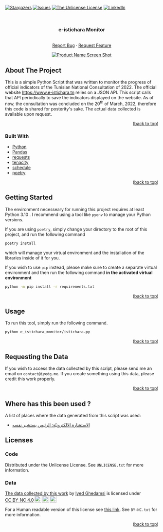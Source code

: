 <div id="top"></div>


<!-- PROJECT SHIELDS -->
[![Stargazers][stars-shield]][stars-url]
[![Issues][issues-shield]][issues-url]
[![The Unlicense License][license-shield]][license-url]
[![LinkedIn][linkedin-shield]][linkedin-url]



<!-- PROJECT LOGO -->
<br />
<div align="center">



<h3 align="center">e-istichara Monitor</h3>

  <p align="center">
    <br />
    <a href="https://github.com/iyedg/e_istichara_monitor/issues">Report Bug</a>
    ·
    <a href="https://github.com/iyedg/e_istichara_monitor/issues">Request Feature</a>
  </p>

[![Product Name Screen Shot][product-screenshot]](https://iyedg.me)


</div>



<!-- ABOUT THE PROJECT -->
## About The Project

This is a simple Python Script that was written to monitor the progress of
official indicators of the Tunisian National Consultation of 2022. The official website https://www.e-istichara.tn relies on a JSON API. This script calls that API periodically to save the indicators displayed on the website. As of now, the consultation was concluded on the 20<sup>th</sup> of March, 2022, therefore this code is shared for posterity's sake. The actual data collected is available upon request.

<p align="right">(<a href="#top">back to top</a>)</p>



### Built With

* [Python](https://www.python.org/)
* [Pandas](https://pandas.pydata.org/)
* [requests](https://docs.python-requests.org/en/latest/)
* [tenacity](https://tenacity.readthedocs.io/en/latest/)
* [schedule](https://schedule.readthedocs.io/en/stable/)
* [poetry](https://python-poetry.org/)

<p align="right">(<a href="#top">back to top</a>)</p>



<!-- GETTING STARTED -->
## Getting Started



The environment necesseary for running this project requires at least Python 3.10 . I recommend using a tool like `pyenv` to manage your Python versions.

If you are using `poetry`, simply change your directory to the root of this project, and run the following command

```sh
poetry install
```

which will manage your virtual environment and the installation of the libraries inside of it for you.

If you wish to use `pip` instead, please make sure to create a separate virtual environment and then run the following command **in the activated virtual environment**

```sh
python -m pip install -r requirements.txt
```


<p align="right">(<a href="#top">back to top</a>)</p>



<!-- USAGE EXAMPLES -->
## Usage

To run this tool, simply run the following command.

```sh
python e_istichara_monitor/istichara.py
```



<p align="right">(<a href="#top">back to top</a>)</p>



## Requesting the Data

If you wish to access the data collected by this script, please send me an email on `contact@iyedg.me`. If you create something using this data, please credit this work properly.



<p align="right">(<a href="#top">back to top</a>)</p>

## Where has this been used ?

A list of places where the data generated from this script was used:

* [الاستشارة الالكترونيّة: الرئيس يستشير نفسه](https://www.albawsala.com/ar/publications/articles/20224977)


<!-- LICENSE -->
## Licenses

### Code

Distributed under the Unlicense License. See `UNLICENSE.txt` for more information.

### Data

<p xmlns:cc="http://creativecommons.org/ns#" ><a rel="cc:attributionURL" href="https://github.com/iyedg/e_istichara_monitor">The data collected by this work</a> by <a rel="cc:attributionURL dct:creator" property="cc:attributionName" href="https://iyedg.me">Iyed Ghedamsi</a> is licensed under <a href="http://creativecommons.org/licenses/by-nc/4.0/?ref=chooser-v1" target="_blank" rel="license noopener noreferrer" style="display:inline-block;">CC BY-NC 4.0<img style="height:22px!important;margin-left:3px;vertical-align:text-bottom;" src="https://mirrors.creativecommons.org/presskit/icons/cc.svg?ref=chooser-v1"><img style="height:22px!important;margin-left:3px;vertical-align:text-bottom;" src="https://mirrors.creativecommons.org/presskit/icons/by.svg?ref=chooser-v1"><img style="height:22px!important;margin-left:3px;vertical-align:text-bottom;" src="https://mirrors.creativecommons.org/presskit/icons/nc.svg?ref=chooser-v1"></a></p>


For a Human readable version of this license see [this link](https://creativecommons.org/licenses/by-nc/4.0/?ref=chooser-v1). See `BY-NC.txt` for more information.

<p align="right">(<a href="#top">back to top</a>)</p>



<!-- MARKDOWN LINKS & IMAGES -->
<!-- https://www.markdownguide.org/basic-syntax/#reference-style-links -->
[contributors-shield]: https://img.shields.io/github/contributors/iyedg/e_istichara_monitor.svg?style=for-the-badge
[contributors-url]: https://github.com/iyedg/e_istichara_monitor/graphs/contributors
[forks-shield]: https://img.shields.io/github/forks/iyedg/e_istichara_monitor.svg?style=for-the-badge
[forks-url]: https://github.com/iyedg/e_istichara_monitor/network/members
[stars-shield]: https://img.shields.io/github/stars/iyedg/e_istichara_monitor.svg?style=for-the-badge
[stars-url]: https://github.com/iyedg/e_istichara_monitor/stargazers
[issues-shield]: https://img.shields.io/github/issues/iyedg/e_istichara_monitor.svg?style=for-the-badge
[issues-url]: https://github.com/iyedg/e_istichara_monitor/issues
[license-shield]: https://img.shields.io/github/license/iyedg/e_istichara_monitor.svg?style=for-the-badge
[license-url]: https://github.com/iyedg/e_istichara_monitor/blob/master/UNLICENSE.txt
[linkedin-shield]: https://img.shields.io/badge/-LinkedIn-black.svg?style=for-the-badge&logo=linkedin&colorB=555
[linkedin-url]: https://linkedin.com/in/iyed-ghedamsi
[product-screenshot]: e_istichara_results.svg

